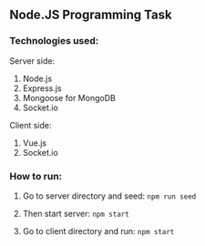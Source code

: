 ## Node.JS Programming Task

### Technologies used:

Server side:
1. Node.js
2. Express.js
3. Mongoose for MongoDB
4. Socket.io

Client side:

1. Vue.js
2. Socket.io

### How to run:

1. Go to server directory and seed: `npm run seed`

2. Then start server: `npm start`

3. Go to client directory and run: `npm start`

